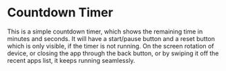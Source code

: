 # Countdown Timer
This is a simple countdown timer, which shows the remaining time in minutes and seconds.
It will have a start/pause button and a reset button which is only visible, if the timer is not running.
On the screen rotation of device, or closing the app through the back button, or by swiping it off the recent apps list,
it keeps running seamlessly.
